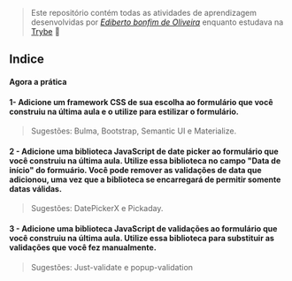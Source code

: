 > Este repositório contém todas as atividades de aprendizagem desenvolvidas por _[Ediberto bonfim de Oliveira](https://www.linkedin.com/in/ediberto-b-oliveira-872926178/)_ enquanto estudava na [Trybe](https://www.betrybe.com/) :rocket:

## Indice

#### Agora a prática

#### 1- Adicione um framework CSS de sua escolha ao formulário que você construiu na última aula e o utilize para estilizar o formulário.

> Sugestões: Bulma, Bootstrap, Semantic UI e Materialize.

#### 2 - Adicione uma biblioteca JavaScript de date picker ao formulário que você construiu na última aula. Utilize essa biblioteca no campo "Data de início" do formuário. Você pode remover as validações de data que adicionou, uma vez que a biblioteca se encarregará de permitir somente datas válidas.

> Sugestões: DatePickerX e Pickaday.

#### 3 - Adicione uma biblioteca JavaScript de validações ao formulário que você construiu na última aula. Utilize essa biblioteca para substituir as validações que você fez manualmente.

> Sugestões: Just-validate e popup-validation

